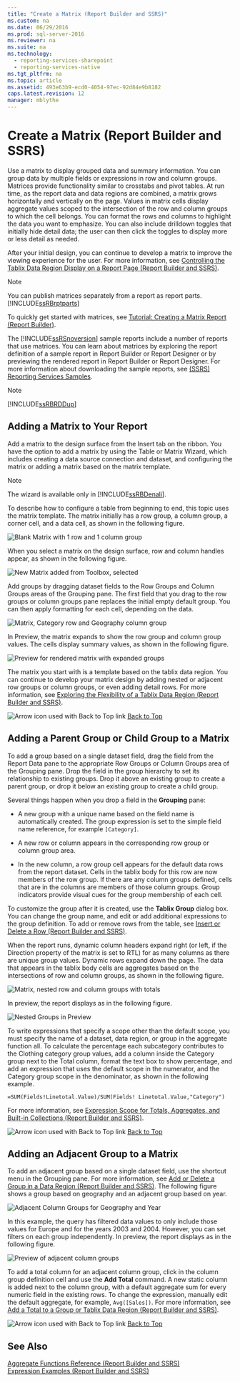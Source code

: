 ```yaml
---
title: "Create a Matrix (Report Builder and SSRS)"
ms.custom: na
ms.date: 06/29/2016
ms.prod: sql-server-2016
ms.reviewer: na
ms.suite: na
ms.technology: 
  - reporting-services-sharepoint
  - reporting-services-native
ms.tgt_pltfrm: na
ms.topic: article
ms.assetid: 493e63b9-ecd0-4054-97ec-92d84e9b8182
caps.latest.revision: 12
manager: mblythe
---
```

# Create a Matrix (Report Builder and SSRS)
Use a matrix to display grouped data and summary information. You can group data by multiple fields or expressions in row and column groups. Matrices provide functionality similar to crosstabs and pivot tables. At run time, as the report data and data regions are combined, a matrix grows horizontally and vertically on the page. Values in matrix cells display aggregate values scoped to the intersection of the row and column groups to which the cell belongs. You can format the rows and columns to highlight the data you want to emphasize. You can also include drilldown toggles that initially hide detail data; the user can then click the toggles to display more or less detail as needed.  
  
 After your initial design, you can continue to develop a matrix to improve the viewing experience for the user. For more information, see [Controlling the Tablix Data Region Display on a Report Page (Report Builder and SSRS)](../../Topics/TopicNameContainA/Controlling-the-Tablix-Data-Region-Display-on-a-Report-Page--Report-Builder-and-SSRS-.md).  
  
> [!NOTE]  
>  You can publish matrices separately from a report as report parts.  [!INCLUDE[ssRBrptparts](../../Topics/TopicNameContainA/includes/ssRBrptparts_md.md)]  
  
 To quickly get started with matrices, see [Tutorial: Creating a Matrix Report (Report Builder)](assetId:///9ee19c2e-2a8c-4bb0-9274-04a5812c2e96).  
  
 The [!INCLUDE[ssRSnoversion](../../Topics/TopicNameContainA/includes/ssRSnoversion_md.md)] sample reports include a number of reports that use matrices. You can learn about matrices by exploring the report definition of a sample report in Report Builder or Report Designer or by previewing the rendered report in Report Builder or Report Designer. For more information about downloading the sample reports, see [(SSRS) Reporting Services Samples](http://go.microsoft.com/fwlink/?LinkID=198283).  
  
> [!NOTE]  
>  [!INCLUDE[ssRBRDDup](../../Topics/TopicNameContainA/includes/ssRBRDDup_md.md)]  
  
##  <a name="AddingMatrix"></a> Adding a Matrix to Your Report  
 Add a matrix to the design surface from the Insert tab on the ribbon. You have the option to add a matrix by using the Table or Matrix Wizard, which includes creating a data source connection and dataset, and configuring the matrix or adding a matrix based on the matrix template.  
  
> [!NOTE]  
>  The wizard is available only in [!INCLUDE[ssRBDenali](../../Topics/TopicNameContainA/includes/ssRBDenali_md.md)].  
  
 To describe how to configure a table from beginning to end, this topic uses the matrix template.  The matrix initially has a row group, a column group, a corner cell, and a data cell, as shown in the following figure.  
  
 ![Blank Matrix with 1 row and 1 column group](../../Topics/TopicNameContainA/media/rs_MatrixTemplateNew.gif "rs_MatrixTemplateNew")  
  
 When you select a matrix on the design surface, row and column handles appear, as shown in the following figure.  
  
 ![New Matrix added from Toolbox, selected](../../Topics/TopicNameContainA/media/rs_MatrixTemplateNewSelected.gif "rs_MatrixTemplateNewSelected")  
  
 Add groups by dragging dataset fields to the Row Groups and Column Groups areas of the Grouping pane. The first field that you drag to the row groups or column groups pane replaces the initial empty default group. You can then apply formatting for each cell, depending on the data.  
  
 ![Matrix, Category row and Geography column group](../../Topics/TopicNameContainA/media/rs_BasicMatrixDesign.gif "rs_BasicMatrixDesign")  
  
 In Preview, the matrix expands to show the row group and column group values. The cells display summary values, as shown in the following figure.  
  
 ![Preview for rendered matrix with expanded groups](../../Topics/TopicNameContainA/media/rs_BasicMatrixPreview.gif "rs_BasicMatrixPreview")  
  
 The matrix you start with is a template based on the tablix data region. You can continue to develop your matrix design by adding nested or adjacent row groups or column groups, or even adding detail rows. For more information, see [Exploring the Flexibility of a Tablix Data Region (Report Builder and SSRS)](../../Topics/TopicNameContainA/Exploring-the-Flexibility-of-a-Tablix-Data-Region--Report-Builder-and-SSRS-.md).  
  
 ![Arrow icon used with Back to Top link](../../Topics/TopicNameContainA/media/UpArrow16x16.gif "UpArrow16x16") [Back to Top](#BackToTop)  
  
##  <a name="AddingParentGroupChild"></a> Adding a Parent Group or Child Group to a Matrix  
 To add a group based on a single dataset field, drag the field from the Report Data pane to the appropriate Row Groups or Column Groups area of the Grouping pane. Drop the field in the group hierarchy to set its relationship to existing groups. Drop it above an existing group to create a parent group, or drop it below an existing group to create a child group.  
  
 Several things happen when you drop a field in the **Grouping** pane:  
  
-   A new group with a unique name based on the field name is automatically created. The group expression is set to the simple field name reference, for example `[Category]`.  
  
-   A new row or column appears in the corresponding row group or column group area.  
  
-   In the new column, a row group cell appears for the default data rows from the report dataset. Cells in the tablix body for this row are now members of the row group. If there are any column groups defined, cells that are in the columns are members of those column groups. Group indicators provide visual cues for the group membership of each cell.  
  
 To customize the group after it is created, use the **Tablix Group** dialog box. You can change the group name, and edit or add additional expressions to the group definition. To add or remove rows from the table, see [Insert or Delete a Row (Report Builder and SSRS)](../../Topics/TopicNameContainA/Insert-or-Delete-a-Row--Report-Builder-and-SSRS-.md).  
  
 When the report runs, dynamic column headers expand right (or left, if the Direction property of the matrix is set to RTL) for as many columns as there are unique group values. Dynamic rows expand down the page. The data that appears in the tablix body cells are aggregates based on the intersections of row and column groups, as shown in the following figure.  
  
 ![Matrix, nested row and column groups with totals](../../Topics/TopicNameContainA/media/rs_BasicMatrixNestedGroupsTotalsDesign.gif "rs_BasicMatrixNestedGroupsTotalsDesign")  
  
 In preview, the report displays as in the following figure.  
  
 ![Nested Groups in Preview](../../Topics/TopicNameContainA/media/rs_BasicMatrixNestedGroupsTotalsPreview.gif "rs_BasicMatrixNestedGroupsTotalsPreview")  
  
 To write expressions that specify a scope other than the default scope, you must specify the name of a dataset, data region, or group in the aggregate function all. To calculate the percentage each subcategory contributes to the Clothing category group values, add a column inside the Category group next to the Total column, format the text box to show percentage, and add an expression that uses the default scope in the numerator, and the Category group scope in the denominator, as shown in the following example.  
  
 `=SUM(Fields!Linetotal.Value)/SUM(Fields! Linetotal.Value,"Category")`  
  
 For more information, see [Expression Scope for Totals, Aggregates, and Built-in Collections (Report Builder and SSRS)](../../Topics/TopicNameNotContainA/Expression-Scope-for-Totals--Aggregates--and-Built-in-Collections--Report-Builder-and-SSRS-.md).  
  
 ![Arrow icon used with Back to Top link](../../Topics/TopicNameContainA/media/UpArrow16x16.gif "UpArrow16x16") [Back to Top](#BackToTop)  
  
##  <a name="AddingAdjacentGroup"></a> Adding an Adjacent Group to a Matrix  
 To add an adjacent group based on a single dataset field, use the shortcut menu in the Grouping pane. For more information, see [Add or Delete a Group in a Data Region (Report Builder and SSRS)](../../Topics/TopicNameContainA/Add-or-Delete-a-Group-in-a-Data-Region--Report-Builder-and-SSRS-.md). The following figure shows a group based on geography and an adjacent group based on year.  
  
 ![Adjacent Column Groups for Geography and Year](../../Topics/TopicNameContainA/media/rs_BasicMatrixAdjacentGroupsDesign.gif "rs_BasicMatrixAdjacentGroupsDesign")  
  
 In this example, the query has filtered data values to only include those values for Europe and for the years 2003 and 2004. However, you can set filters on each group independently. In preview, the report displays as in the following figure.  
  
 ![Preview of adjacent column groups](../../Topics/TopicNameContainA/media/rs_BasicMatrixAdjacentGroupsPreview.gif "rs_BasicMatrixAdjacentGroupsPreview")  
  
 To add a total column for an adjacent column group, click in the column group definition cell and use the **Add Total** command. A new static column is added next to the column group, with a default aggregate sum for every numeric field in the existing rows. To change the expression, manually edit the default aggregate, for example, `Avg([Sales])`. For more information, see [Add a Total to a Group or Tablix Data Region (Report Builder and SSRS)](../../Topics/TopicNameContainA/Add-a-Total-to-a-Group-or-Tablix-Data-Region--Report-Builder-and-SSRS-.md).  
  
 ![Arrow icon used with Back to Top link](../../Topics/TopicNameContainA/media/UpArrow16x16.gif "UpArrow16x16") [Back to Top](#BackToTop)  
  
## See Also  
 [Aggregate Functions Reference (Report Builder and SSRS)](../../Topics/TopicNameNotContainA/Aggregate-Functions-Reference--Report-Builder-and-SSRS-.md)   
 [Expression Examples (Report Builder and SSRS)](../../Topics/TopicNameNotContainA/Expression-Examples--Report-Builder-and-SSRS-.md)